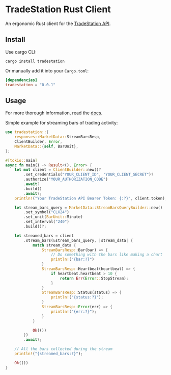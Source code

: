 # TradeStation Rust Client

An ergonomic Rust client for the [TradeStation API](https://www.tradestation.com/platforms-and-tools/trading-api/).

Install
---
Use cargo CLI:
```
cargo install tradestation
```

Or manually add it into your `Cargo.toml`:
```toml
[dependencies]
tradestation = "0.0.1"
```

Usage
---

For more thorough information, read the [docs](https://docs.rs/tradestation/latest/tradestation/).

Simple example for streaming bars of trading activity:
```rust
use tradestation::{
    responses::MarketData::StreamBarsResp,
    ClientBuilder, Error,
    MarketData::{self, BarUnit},
};

#[tokio::main]
async fn main() -> Result<(), Error> {
    let mut client = ClientBuilder::new()?
        .set_credentials("YOUR_CLIENT_ID", "YOUR_CLIENT_SECRET")?
        .authorize("YOUR_AUTHORIZATION_CODE")
        .await?
        .build()
        .await?;
    println!("Your TradeStation API Bearer Token: {:?}", client.token);

    let stream_bars_query = MarketData::StreamBarsQueryBuilder::new()
        .set_symbol("CLX24")
        .set_unit(BarUnit::Minute)
        .set_interval("240")
        .build()?;

    let streamed_bars = client
        .stream_bars(&stream_bars_query, |stream_data| {
            match stream_data {
                StreamBarsResp::Bar(bar) => {
                    // Do something with the bars like making a chart
                    println!("{bar:?}")
                }
                StreamBarsResp::Heartbeat(heartbeat) => {
                    if heartbeat.heartbeat > 10 {
                        return Err(Error::StopStream);
                    }
                }
                StreamBarsResp::Status(status) => {
                    println!("{status:?}");
                }
                StreamBarsResp::Error(err) => {
                    println!("{err:?}");
                }
            }

            Ok(())
        })
        .await?;

    // All the bars collected during the stream
    println!("{streamed_bars:?}");

    Ok(())
}
```
